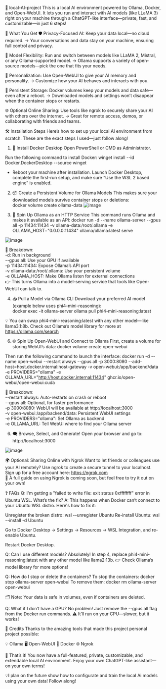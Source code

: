 🚀 local-AI-project
This is a local AI environment powered by Ollama, Docker, and Open-WebUI. It lets you run and interact with AI models (like LLaMA 3) right on your machine through a ChatGPT-like interface—private, fast, and customizable—in just 6 steps!


🎯 What You Get
🛡️ Privacy-Focused AI: Keep your data local—no cloud required.
→ Your conversations and data stay on your machine, ensuring full control and privacy.

🧠 Model Flexibility: Run and switch between models like LLaMA 2, Mistral, or any Ollama-supported model.
→ Ollama supports a variety of open-source models—pick the one that fits your needs.

🧩 Personalization: Use Open-WebUI to give your AI memory and personality.
→ Customize how your AI behaves and interacts with you.

💾 Persistent Storage: Docker volumes keep your models and data safe—even after a reboot.
→ Downloaded models and settings won’t disappear when the container stops or restarts.

🌐 Optional Online Sharing: Use tools like ngrok to securely share your AI with others over the internet.
→ Great for remote access, demos, or collaborating with friends and teams.


🛠️ Installation Steps
Here’s how to set up your local AI environment from scratch. These are the exact steps I used—just follow along!

1. 🔧 Install Docker Desktop
  Open PowerShell or CMD as Administrator.
  
  Run the following command to install Docker:
    winget install --id Docker.DockerDesktop --source winget
  
 * Reboot your machine after installation. Launch Docker Desktop, complete the first-run setup, and make sure “Use the WSL 2 based engine” is enabled. 

2. 📦 Create a Persistent Volume for Ollama Models
  This makes sure your downloaded models survive container stops or deletions:  
    docker volume create ollama-data
   ![image](https://github.com/user-attachments/assets/8da63b15-09b4-48e2-8716-9ec9660330b7)

4. 🤖 Spin Up Ollama as an HTTP Service
  This command runs Ollama and makes it available as an API:
    docker run -d --name ollama-server --gpus all -p 11434:11434 -v ollama-data:/root/.ollama -e OLLAMA_HOST="0.0.0.0:11434" ollama/ollama:latest serve
   
  ![image](https://github.com/user-attachments/assets/24ae70d9-86cd-4f16-aa0f-94c8993b39b2)

  📘 Breakdown:  
    -d: Run in background  
    --gpus all: Use your GPU if available  
    -p 11434:11434: Expose Ollama’s API port  
    -v ollama-data:/root/.ollama: Use your persistent volume  
    -e OLLAMA_HOST: Make Ollama listen for external connections  
    👉 This turns Ollama into a model-serving service that tools like Open-WebUI can talk to.

4. 📥 Pull a Model via Ollama CLI
  Download your preferred AI model (example below uses phi4-mini-reasoning):  
    docker exec -it ollama-server ollama pull phi4-mini-reasoning:latest
   
  💡 You can swap phi4-mini-reasoning:latest with any other model—like llama3.1:8b. Check out Ollama’s model library for more at https://ollama.com/search

6. 🌐 Spin Up Open-WebUI and Connect to Ollama
  First, create a volume for storing WebUI’s data:
    docker volume create open-webui
  
  Then run the following command to launch the interface:
    docker run -d --name open-webui --restart always --gpus all -p 3000:8080 --add-host=host.docker.internal:host-gateway -v open-webui:/app/backend/data -e PROVIDERS="ollama" -e OLLAMA_URL="http://host.docker.internal:11434" ghcr.io/open-webui/open-webui:cuda
  
  📘 Breakdown:  
    --restart always: Auto-restarts on crash or reboot  
    --gpus all: Optional, for faster performance  
    -p 3000:8080: WebUI will be available at http://localhost:3000  
    -v open-webui:/app/backend/data: Persistent WebUI settings  
    -e PROVIDERS="ollama": Set Ollama as backend  
    -e OLLAMA_URL: Tell WebUI where to find your Ollama server

6. 🗨️ Browse, Select, and Generate!
  Open your browser and go to:
  http://localhost:3000

![image](https://github.com/user-attachments/assets/ebc2a7e5-68c5-4e4f-9f1e-2d2e9fd0e0dd)

🌍 Optional: Sharing Online with Ngrok
  Want to let friends or colleagues use your AI remotely? Use ngrok to create a secure tunnel to your localhost.  
  Sign up for a free account here: https://ngrok.com    
  📝 A full guide on using Ngrok is coming soon, but feel free to try it out on your own!

❓ FAQs
  Q: I'm getting a "failed to write file: exit status 0xffffffff" error in Ubuntu WSL. What’s the fix?
  A: This happens when Docker can’t connect to your Ubuntu WSL distro. Here's how to fix it:
  
  Unregister the broken distro:
    wsl --unregister Ubuntu
  Re-install Ubuntu:
    wsl --install -d Ubuntu
  
  Go to Docker Desktop → Settings → Resources → WSL Integration, and re-enable Ubuntu.
  
  Restart Docker Desktop.

Q: Can I use different models?
  Absolutely! In step 4, replace phi4-mini-reasoning:latest with any other model like llama2:13b.
  👉 Check Ollama’s model library for more options!

Q: How do I stop or delete the containers?
To stop the containers:
  docker stop ollama-server open-webui
To remove them:
  docker rm ollama-server open-webui
  
🗂️ Note: Your data is safe in volumes, even if containers are deleted.

Q: What if I don’t have a GPU?
  No problem! Just remove the --gpus all flag from the Docker run commands.
  ⚠️ It’ll run on your CPU—slower, but it works!

👏 Credits
Thanks to the amazing tools that made this project personal project possible:

💡 Ollama
🖥️ Open-WebUI
🐳 Docker
🌐 Ngrok

💬 That’s it! You now have a full-featured, private, customizable, and extendable local AI environment. Enjoy your own ChatGPT-like assistant—on your own terms!

💡I plan on the future show how to configurate and train the local Ai models using your own data! Follow along!
